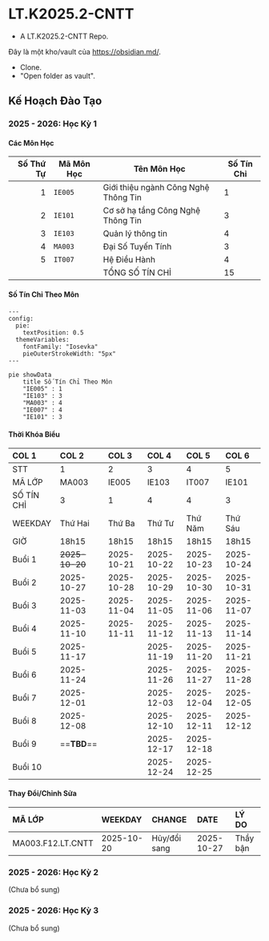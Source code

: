 # LT.K2025.2-CNTT

- A LT.K2025.2-CNTT Repo.

Đây là một kho/vault của https://obsidian.md/.

- Clone.
- "Open folder as vault".

## Kế Hoạch Đào Tạo

### 2025 - 2026: Học Kỳ 1

#### Các Môn Học

| Số Thứ Tự | Mã Môn Học | Tên Môn Học                          | Số Tín Chỉ |
| --------: | ---------- | ------------------------------------ | ---------- |
|         1 | `IE005`    | Giới thiệu ngành Công Nghệ Thông Tin | 1          |
|         2 | `IE101`    | Cơ sở hạ tầng Công Nghệ Thông Tin    | 3          |
|         3 | `IE103`    | Quản lý thông tin                    | 4          |
|         4 | `MA003`    | Đại Số Tuyến Tính                    | 3          |
|         5 | `IT007`    | Hệ Điều Hành                         | 4          |
|           |            | TỔNG SỐ TÍN CHỈ                      | 15         |

#### Số Tín Chỉ Theo Môn

```mermaid
---
config:
  pie:
    textPosition: 0.5
  themeVariables:
    fontFamily: "Iosevka"
    pieOuterStrokeWidth: "5px"
---

pie showData
    title Số Tín Chỉ Theo Môn
    "IE005" : 1
    "IE103" : 3
    "MA003" : 4
    "IE007" : 4
    "IE101" : 3
```

#### Thời Khóa Biểu

| COL 1      | COL 2          | COL 3      | COL 4      | COL 5      | COL 6      |
| :--------- | :------------- | :--------- | :--------- | :--------- | :--------- |
| STT        | 1              | 2          | 3          | 4          | 5          |
| MÃ LỚP     | MA003          | IE005      | IE103      | IT007      | IE101      |
| SỐ TÍN CHỈ | 3              | 1          | 4          | 4          | 3          |
| WEEKDAY    | Thứ Hai        | Thứ Ba     | Thứ Tư     | Thứ Năm    | Thứ Sáu    |
| GIỜ        | 18h15          | 18h15      | 18h15      | 18h15      | 18h15      |
| Buổi 1     | ~~2025-10-20~~ | 2025-10-21 | 2025-10-22 | 2025-10-23 | 2025-10-24 |
| Buổi 2     | 2025-10-27     | 2025-10-28 | 2025-10-29 | 2025-10-30 | 2025-10-31 |
| Buổi 3     | 2025-11-03     | 2025-11-04 | 2025-11-05 | 2025-11-06 | 2025-11-07 |
| Buổi 4     | 2025-11-10     | 2025-11-11 | 2025-11-12 | 2025-11-13 | 2025-11-14 |
| Buổi 5     | 2025-11-17     |            | 2025-11-19 | 2025-11-20 | 2025-11-21 |
| Buổi 6     | 2025-11-24     |            | 2025-11-26 | 2025-11-27 | 2025-11-28 |
| Buổi 7     | 2025-12-01     |            | 2025-12-03 | 2025-12-04 | 2025-12-05 |
| Buổi 8     | 2025-12-08     |            | 2025-12-10 | 2025-12-11 | 2025-12-12 |
| Buổi 9     | ==**TBD**==    |            | 2025-12-17 | 2025-12-18 |            |
| Buổi 10    |                |            | 2025-12-24 | 2025-12-25 |            |

#### Thay Đổi/Chỉnh Sửa

| MÃ LỚP            | WEEKDAY    | CHANGE       | DATE       | LÝ DO    |
| :---------------- | :--------- | :----------- | :--------- | :------- |
| MA003.F12.LT.CNTT | 2025-10-20 | Hủy/đổi sang | 2025-10-27 | Thầy bận |

### 2025 - 2026: Học Kỳ 2

(Chưa bổ sung)

### 2025 - 2026: Học Kỳ 3

(Chưa bổ sung)
